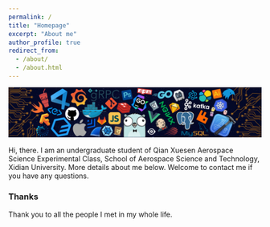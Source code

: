 ```yaml
---
permalink: /
title: "Homepage"
excerpt: "About me"
author_profile: true
redirect_from: 
  - /about/
  - /about.html
---
```



![first page](/images/68747470733a2f2f63646e2e6a7364656c6976722e6e65742f67682f73756e3032323553554e2f70686f746f732f696d616765732f3230323131303331313932343834342e706e67.png
)

Hi, there. I am an undergraduate student of Qian Xuesen Aerospace Science Experimental Class, School of Aerospace Science and Technology, Xidian University. More details about me below. Welcome to contact me if you have any questions.




### Thanks
Thank you to all the people I met in my whole life.

